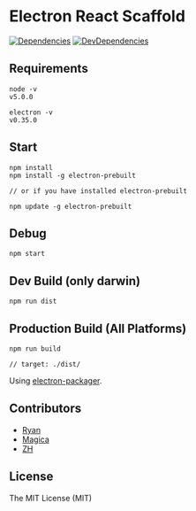 # Electron React Scaffold

[![Dependencies](https://david-dm.org/ryaneof/electron-react-scaffold.svg)](https://david-dm.org/ryaneof/electron-react-scaffold)
[![DevDependencies](https://david-dm.org/ryaneof/electron-react-scaffold/dev-status.svg)](https://david-dm.org/ryaneof/electron-react-scaffold#info=devDependencies)


## Requirements

```
node -v
v5.0.0

electron -v
v0.35.0
```

## Start

```
npm install
npm install -g electron-prebuilt

// or if you have installed electron-prebuilt

npm update -g electron-prebuilt
```

## Debug

```
npm start
```

## Dev Build (only darwin)

```
npm run dist
```

## Production Build (All Platforms)

```
npm run build

// target: ./dist/
```

Using [electron-packager](https://github.com/maxogden/electron-packager).

## Contributors

- [Ryan](https://github.com/ryaneof)
- [Magica](https://github.com/magicae)
- [ZH](https://github.com/ZhangHang)

## License

The MIT License (MIT)
